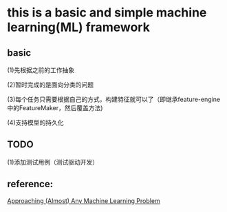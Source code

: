 # this is a basic and simple machine learning(ML) framework


## basic
  (1)先根据之前的工作抽象

  (2)暂时完成的是面向分类的问题

  (3)每个任务只需要根据自己的方式，构建特征就可以了（即继承feature-engine中的FeatureMaker，然后覆盖方法)

  (4)支持模型的持久化


## TODO
  (1)添加测试用例（测试驱动开发）


## reference:
  [Approaching (Almost) Any Machine Learning Problem](http://blog.kaggle.com/2016/07/21/approaching-almost-any-machine-learning-problem-abhishek-thakur/)





